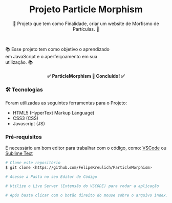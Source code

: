 <h1 align="center">Projeto Particle Morphism</h1>

<p align="center">📰 Projeto que tem como Finalidade, criar um website de Morfismo de Partículas. 🚀</p>

<br>

<p align="left">
  📚 Esse projeto tem como objetivo o aprendizado 
  <br>
  em JavaScript e o aperfeiçoamento em sua 
  <br>
  utilização. 📚
</p>

<h4 align="center"> 
	✅  ParticleMorphism 🚀 Concluído!  ✅
</h4>

### 🛠 Tecnologias

Foram utilizadas as seguintes ferramentas para o Projeto:

- HTML5 (HyperText Markup Language)
- CSS3 (CSS)
- Javascript (JS)


### Pré-requisitos

É necessário um bom editor para trabalhar com o código, como: [VSCode](https://code.visualstudio.com/) ou [Sublime Text](https://www.sublimetext.com/)

```bash
# Clone este repositório
$ git clone <https://github.com/FelipeKreulich/ParticleMorphism>

# Acesse a Pasta no seu Editor de Código

# Utilize o Live Server (Extensão do VSCODE) para rodar a aplicação

# Após basta clicar com o botão direito do mouse sobre o arquivo index.html e iniciar com o Live Server
```
